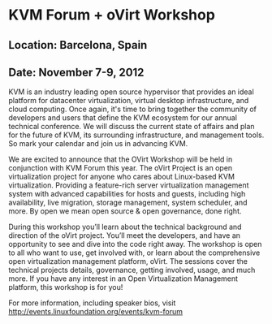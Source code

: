 # KVM Forum + oVirt Workshop
## Location: Barcelona, Spain
## Date: November 7-9, 2012





KVM is an industry leading open source hypervisor that provides an ideal platform for datacenter virtualization, virtual desktop infrastructure, and cloud computing. Once again, it's time to bring together the community of developers and users that define the KVM ecosystem for our annual technical conference. We will discuss the current state of affairs and plan for the future of KVM, its surrounding infrastructure, and management tools. So mark your calendar and join us in advancing KVM.

We are excited to announce that the OVirt Workshop will be held in conjunction with KVM Forum this year. The oVirt Project is an open virtualization project for anyone who cares about Linux-based KVM virtualization. Providing a feature-rich server virtualization management system with advanced capabilities for hosts and guests, including high availability, live migration, storage management, system scheduler, and more. By open we mean open source & open governance, done right.

During this workshop you’ll learn about the technical background and direction of the oVirt project. You’ll meet the developers, and have an opportunity to see and dive into the code right away. The workshop is open to all who want to use, get involved with, or  learn about the comprehensive open virtualization management platform, oVirt. The sessions cover the technical projects details, governance, getting involved, usage, and much more. If you have any interest in an Open Virtualization Management platform, this workshop is for you!

For more information, including speaker bios, visit http://events.linuxfoundation.org/events/kvm-forum
